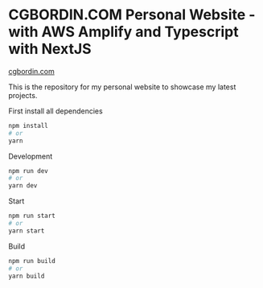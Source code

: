 # CGBORDIN.COM Personal Website - with AWS Amplify and Typescript with NextJS

[cgbordin.com](https://www.cgbordin.com)

This is the repository for my personal website to showcase my latest projects.

First install all dependencies
```bash
npm install
# or
yarn
```

Development
```bash
npm run dev
# or
yarn dev
```

Start
```bash
npm run start
# or
yarn start
```

Build
```bash
npm run build
# or
yarn build
```

